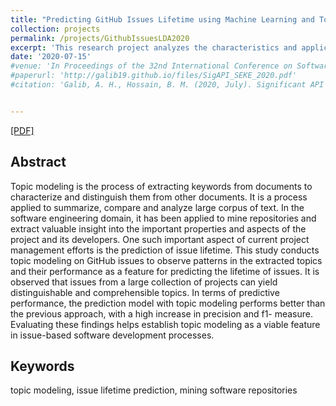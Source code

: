 ```yaml
---
title: "Predicting GitHub Issues Lifetime using Machine Learning and Topic Modeling (LDA)"
collection: projects
permalink: /projects/GithubIssuesLDA2020
excerpt: 'This research project analyzes the characteristics and applicability of topic modeling (LDA) in GitHub Issues and predicting lifetime based on topic modeling (LDA) with machine learning techniques Manuscript in Preparation.'
date: '2020-07-15'
#venue: 'In Proceedings of the 32nd International Conference on Software Engineering Knowledge Engineering, 2020 (SEKE 2020)'
#paperurl: 'http://galib19.github.io/files/SigAPI_SEKE_2020.pdf'
#citation: 'Galib, A. H., Hossain, B. M. (2020, July). Significant API Calls in Android Malware Detection (Using Feature Selection Techniques and Correlation Based Feature Elimination). In Proceedings of the 32nd International Conference on Software Engineering Knowledge Engineering (pp.566-571).'


---
```


[[PDF]](http://galib19.github.io/files/GithubIssuesLDA2020.pdf)
## Abstract 

Topic modeling is the process of extracting keywords
from documents to characterize and distinguish them from other
documents. It is a process applied to summarize, compare and
analyze large corpus of text. In the software engineering domain,
it has been applied to mine repositories and extract valuable
insight into the important properties and aspects of the project
and its developers. One such important aspect of current project
management efforts is the prediction of issue lifetime. This study
conducts topic modeling on GitHub issues to observe patterns
in the extracted topics and their performance as a feature
for predicting the lifetime of issues. It is observed that issues
from a large collection of projects can yield distinguishable and
comprehensible topics. In terms of predictive performance, the
prediction model with topic modeling performs better than the
previous approach, with a high increase in precision and f1-
measure. Evaluating these findings helps establish topic modeling
as a viable feature in issue-based software development processes.

## Keywords 

topic modeling, issue lifetime prediction, mining
software repositories